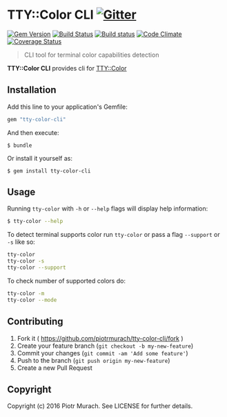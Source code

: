 # TTY::Color CLI [![Gitter](https://badges.gitter.im/Join%20Chat.svg)][gitter]

[![Gem Version](https://badge.fury.io/rb/tty-color-cli.svg)][gem]
[![Build Status](https://secure.travis-ci.org/piotrmurach/tty-color-cli.svg?branch=master)][travis]
[![Build status](https://ci.appveyor.com/api/projects/status/tr24h4edq3xqafkn?svg=true)][appveyor]
[![Code Climate](https://codeclimate.com/github/piotrmurach/tty-color-cli/badges/gpa.svg)][codeclimate]
[![Coverage Status](https://coveralls.io/repos/github/piotrmurach/tty-color-cli/badge.svg)][coverage]

[gitter]: https://gitter.im/piotrmurach/tty
[gem]: http://badge.fury.io/rb/tty-color-cli
[travis]: http://travis-ci.org/piotrmurach/tty-color-cli
[appveyor]: https://ci.appveyor.com/project/piotrmurach/tty-color-cli
[codeclimate]: https://codeclimate.com/github/piotrmurach/tty-color-cli
[coverage]: https://coveralls.io/github/piotrmurach/tty-color-cli

> CLI tool for terminal color capabilities detection

**TTY::Color CLI** provides cli for [TTY::Color](https://github.com/piotrmurach/tty-color)

## Installation

Add this line to your application's Gemfile:

```ruby
gem "tty-color-cli"
```

And then execute:

    $ bundle

Or install it yourself as:

    $ gem install tty-color-cli

## Usage

Running `tty-color` with `-h` or `--help` flags will display help information:

```bash
$ tty-color --help
```

To detect terminal supports color run `tty-color` or pass a flag `--support` or `-s` like so:

```bash
tty-color
tty-color -s
tty-color --support
```

To check number of supported colors do:

```bash
tty-color -m
tty-color --mode
```

## Contributing

1. Fork it ( https://github.com/piotrmurach/tty-color-cli/fork )
2. Create your feature branch (`git checkout -b my-new-feature`)
3. Commit your changes (`git commit -am 'Add some feature'`)
4. Push to the branch (`git push origin my-new-feature`)
5. Create a new Pull Request

## Copyright

Copyright (c) 2016 Piotr Murach. See LICENSE for further details.
